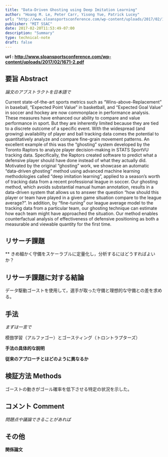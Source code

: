 ```yaml
---
title: "Data-Driven Ghosting using Deep Imitation Learning"
author: "Hoang M. Le, Peter Carr, Yisong Yue, Patrick Lucey"
url: "http://www.sloansportsconference.com/wp-content/uploads/2017/02/1671-2.pdf"
publisher: "MIT SSAC"
date: 2017-02-20T11:53:49-07:00
description: "Summary"
type: technical-note
draft: false
---
```


**url : http://www.sloansportsconference.com/wp-content/uploads/2017/02/1671-2.pdf**


## 要旨 Abstract
*論文のアブストラクトを日本語で*

Current state-of-the-art sports metrics such as “Wins-above-Replacement” in baseball, “Expected Point Value” in basketball, and “Expected Goal Value” in soccer and hockey are now commonplace in performance analysis. These measures have enhanced our ability to compare and value performance in sport.  But they are inherently limited because they are tied to a discrete outcome of a specific event. With the widespread (and growing) availability of player and ball tracking data comes the potential to quantitatively analyze and compare fine-grain movement patterns. An excellent example of this was the “ghosting” system developed by the Toronto Raptors to analyze player decision-making in STATS SportVU tracking data. Specifically, the Raptors created software to predict what a defensive player should have done instead of what they actually did. Motivated by the original “ghosting” work, we showcase an automatic “data-driven ghosting” method using advanced machine learning methodologies called “deep imitation learning”, applied to a season’s worth of tracking data from a recent professional league in soccer. Our ghosting method, which avoids substantial manual human annotation, results in a data-driven system that allows us to answer the question “how should this player or team have played in a given game situation compare to the league average?”. In addition, by “fine-tuning” our league average model to the tracking data from a particular team, our ghosting technique can estimate how each team might have approached the situation. Our method enables counterfactual analysis of effectiveness of defensive positioning as both a measurable and viewable quantity for the first time.

## リサーチ課題
**
きめ細かく守備をスケーラブルに定量化し，分析するにはどうすればよいか？

## リサーチ課題に対する結論
データ駆動ゴーストを使用して，選手が取った守備と理想的な守備との差を求める。

## 手法
*まずは一言で*

模倣学習（アルファゴー）とゴースティング（トロントラプターズ）

**手法の具体的な説明**

**従来のアプローチとはどのように異なるか**

## 検証方法 Methods
ゴーストの動きがゴール確率を低下させる特定の状況を示した。

## コメント Comment
*問題点や議論できることがあれば*

## その他
**関係論文**
